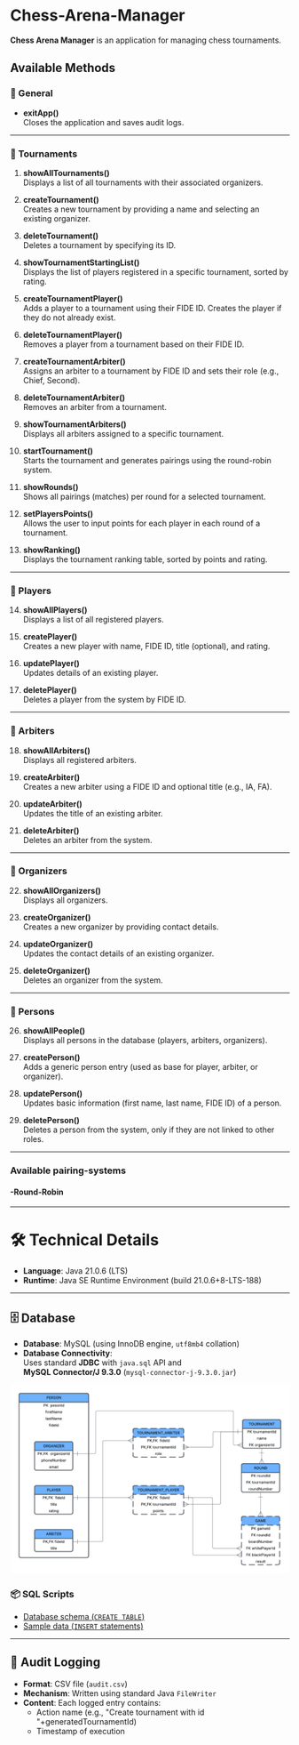 # Chess-Arena-Manager
**Chess Arena Manager** is an application for managing chess tournaments.

## Available Methods

### 🔹 General
- **exitApp()**  
  Closes the application and saves audit logs.

---

### 🔹 Tournaments

1. **showAllTournaments()**  
   Displays a list of all tournaments with their associated organizers.

2. **createTournament()**  
   Creates a new tournament by providing a name and selecting an existing organizer.

3. **deleteTournament()**  
   Deletes a tournament by specifying its ID.

4. **showTournamentStartingList()**  
   Displays the list of players registered in a specific tournament, sorted by rating.

5. **createTournamentPlayer()**  
   Adds a player to a tournament using their FIDE ID. Creates the player if they do not already exist.

6. **deleteTournamentPlayer()**  
   Removes a player from a tournament based on their FIDE ID.

7. **createTournamentArbiter()**  
   Assigns an arbiter to a tournament by FIDE ID and sets their role (e.g., Chief, Second).

8. **deleteTournamentArbiter()**  
   Removes an arbiter from a tournament.

9. **showTournamentArbiters()**  
   Displays all arbiters assigned to a specific tournament.

10. **startTournament()**  
    Starts the tournament and generates pairings using the round-robin system.

11. **showRounds()**  
    Shows all pairings (matches) per round for a selected tournament.

12. **setPlayersPoints()**  
    Allows the user to input points for each player in each round of a tournament.

13. **showRanking()**  
    Displays the tournament ranking table, sorted by points and rating.

---

### 🔹 Players

14. **showAllPlayers()**  
    Displays a list of all registered players.

15. **createPlayer()**  
    Creates a new player with name, FIDE ID, title (optional), and rating.

16. **updatePlayer()**  
    Updates details of an existing player.

17. **deletePlayer()**  
    Deletes a player from the system by FIDE ID.

---

### 🔹 Arbiters

18. **showAllArbiters()**  
    Displays all registered arbiters.

19. **createArbiter()**  
    Creates a new arbiter using a FIDE ID and optional title (e.g., IA, FA).

20. **updateArbiter()**  
    Updates the title of an existing arbiter.

21. **deleteArbiter()**  
    Deletes an arbiter from the system.

---

### 🔹 Organizers

22. **showAllOrganizers()**  
    Displays all organizers.

23. **createOrganizer()**  
    Creates a new organizer by providing contact details.

24. **updateOrganizer()**  
    Updates the contact details of an existing organizer.

25. **deleteOrganizer()**  
    Deletes an organizer from the system.

---

### 🔹 Persons

26. **showAllPeople()**  
    Displays all persons in the database (players, arbiters, organizers).

27. **createPerson()**  
    Adds a generic person entry (used as base for player, arbiter, or organizer).

28. **updatePerson()**  
    Updates basic information (first name, last name, FIDE ID) of a person.

29. **deletePerson()**  
    Deletes a person from the system, only if they are not linked to other roles.

---

### Available pairing-systems
#### -Round-Robin

---

# 🛠️ Technical Details
- **Language**: Java 21.0.6 (LTS)
- **Runtime**: Java SE Runtime Environment (build 21.0.6+8-LTS-188)

---
## 🗄️ Database

- **Database**: MySQL (using InnoDB engine, `utf8mb4` collation)
- **Database Connectivity**:  
  Uses standard **JDBC** with `java.sql` API and  
  **MySQL Connector/J 9.3.0** (`mysql-connector-j-9.3.0.jar`)

![Database schema](ConceptualDiagram.png)

### 📦 SQL Scripts

- [Database schema (`CREATE TABLE`)](src/sql/schema.sql)
- [Sample data (`INSERT` statements)](src/sql/data.sql)

---
## 🧾 Audit Logging

- **Format**: CSV file (`audit.csv`)
- **Mechanism**: Written using standard Java `FileWriter`
- **Content**: Each logged entry contains:
  - Action name (e.g., "Create tournament with id "+generatedTournamentId)
  - Timestamp of execution
